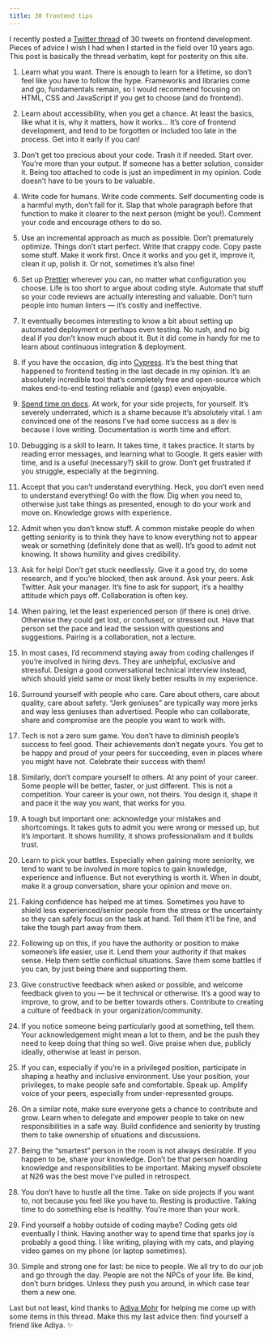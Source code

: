 ```yaml
---
title: 30 frontend tips
---
```


I recently posted a [Twitter thread](https://twitter.com/KittyGiraudel/status/1468195514529296384) of 30 tweets on frontend development. Pieces of advice I wish I had when I started in the field over 10 years ago. This post is basically the thread verbatim, kept for posterity on this site.

1. Learn what you want. There is enough to learn for a lifetime, so don’t feel like you have to follow the hype. Frameworks and libraries come and go, fundamentals remain, so I would recommend focusing on HTML, CSS and JavaScript if you get to choose (and do frontend).

2. Learn about accessibility, when you get a chance. At least the basics, like what it is, why it matters, how it works… It’s core of frontend development, and tend to be forgotten or included too late in the process. Get into it early if you can!

3. Don’t get too precious about your code. Trash it if needed. Start over. You’re more than your output. If someone has a better solution, consider it. Being too attached to code is just an impediment in my opinion. Code doesn’t have to be yours to be valuable.

4. Write code for humans. Write code comments. Self documenting code is a harmful myth, don’t fall for it. Slap that whole paragraph before that function to make it clearer to the next person (might be you!). Comment your code and encourage others to do so.

5. Use an incremental approach as much as possible. Don’t prematurely optimize. Things don’t start perfect. Write that crappy code. Copy paste some stuff. Make it work first. Once it works and you get it, improve it, clean it up, polish it. Or not, sometimes it’s also fine!

6. Set up [Prettier](https://prettier.io/) wherever you can, no matter what configuration you choose. Life is too short to argue about coding style. Automate that stuff so your code reviews are actually interesting and valuable. Don’t turn people into human linters — it’s costly and ineffective.

7. It eventually becomes interesting to know a bit about setting up automated deployment or perhaps even testing. No rush, and no big deal if you don’t know much about it. But it did come in handy for me to learn about continuous integration & deployment.

8. If you have the occasion, dig into [Cypress](https://www.cypress.io/). It’s the best thing that happened to frontend testing in the last decade in my opinion. It’s an absolutely incredible tool that’s completely free and open-source which makes end-to-end testing reliable and (gasp) even enjoyable.

9. [Spend time on docs](/2020/01/23/technical-documentation-for-everyone/). At work, for your side projects, for yourself. It’s severely underrated, which is a shame because it’s absolutely vital. I am convinced one of the reasons I’ve had some success as a dev is because I love writing. Documentation is worth time and effort.

10. Debugging is a skill to learn. It takes time, it takes practice. It starts by reading error messages, and learning what to Google. It gets easier with time, and is a useful (necessary?) skill to grow. Don’t get frustrated if you struggle, especially at the beginning.

11. Accept that you can’t understand everything. Heck, you don’t even need to understand everything! Go with the flow. Dig when you need to, otherwise just take things as presented, enough to do your work and move on. Knowledge grows with experience.

12. Admit when you don’t know stuff. A common mistake people do when getting seniority is to think they have to know everything not to appear weak or something (definitely done that as well). It’s good to admit not knowing. It shows humility and gives credibility.

13. Ask for help! Don’t get stuck needlessly. Give it a good try, do some research, and if you’re blocked, then ask around. Ask your peers. Ask Twitter. Ask your manager. It’s fine to ask for support, it’s a healthy attitude which pays off. Collaboration is often key.

14. When pairing, let the least experienced person (if there is one) drive. Otherwise they could get lost, or confused, or stressed out. Have that person set the pace and lead the session with questions and suggestions. Pairing is a collaboration, not a lecture.

15. In most cases, I’d recommend staying away from coding challenges if you’re involved in hiring devs. They are unhelpful, exclusive and stressful. Design a good conversational technical interview instead, which should yield same or most likely better results in my experience.

16. Surround yourself with people who care. Care about others, care about quality, care about safety. “Jerk geniuses” are typically way more jerks and way less geniuses than advertised. People who can collaborate, share and compromise are the people you want to work with.

17. Tech is not a zero sum game. You don’t have to diminish people’s success to feel good. Their achievements don’t negate yours. You get to be happy and proud of your peers for succeeding, even in places where you might have not. Celebrate their success with them!

18. Similarly, don’t compare yourself to others. At any point of your career. Some people will be better, faster, or just different. This is not a competition. Your career is your own, not theirs. You design it, shape it and pace it the way you want, that works for you.

19. A tough but important one: acknowledge your mistakes and shortcomings. It takes guts to admit you were wrong or messed up, but it’s important. It shows humility, it shows professionalism and it builds trust.

20. Learn to pick your battles. Especially when gaining more seniority, we tend to want to be involved in more topics to gain knowledge, experience and influence. But not everything is worth it. When in doubt, make it a group conversation, share your opinion and move on.

21. Faking confidence has helped me at times. Sometimes you have to shield less experienced/senior people from the stress or the uncertainty so they can safely focus on the task at hand. Tell them it’ll be fine, and take the tough part away from them.

22. Following up on this, if you have the authority or position to make someone’s life easier, use it. Lend them your authority if that makes sense. Help them settle conflictual situations. Save them some battles if you can, by just being there and supporting them.

23. Give constructive feedback when asked or possible, and welcome feedback given to you — be it technical or otherwise. It’s a good way to improve, to grow, and to be better towards others. Contribute to creating a culture of feedback in your organization/community.

24. If you notice someone being particularly good at something, tell them. Your acknowledgement might mean a lot to them, and be the push they need to keep doing that thing so well. Give praise when due, publicly ideally, otherwise at least in person.

25. If you can, especially if you’re in a privileged position, participate in shaping a heathy and inclusive environment. Use your position, your privileges, to make people safe and comfortable. Speak up. Amplify voice of your peers, especially from under-represented groups.

26. On a similar note, make sure everyone gets a chance to contribute and grow. Learn when to delegate and empower people to take on new responsibilities in a safe way. Build confidence and seniority by trusting them to take ownership of situations and discussions.

27. Being the “smartest” person in the room is not always desirable. If you happen to be, share your knowledge. Don’t be that person hoarding knowledge and responsibilities to be important. Making myself obsolete at N26 was the best move I’ve pulled in retrospect.

28. You don’t have to hustle all the time. Take on side projects if you want to, not because you feel like you have to. Resting is productive. Taking time to do something else is healthy. You’re more than your work.

29. Find yourself a hobby outside of coding maybe? Coding gets old eventually I think. Having another way to spend time that sparks joy is probably a good thing. I like writing, playing with my cats, and playing video games on my phone (or laptop sometimes).

30. Simple and strong one for last: be nice to people. We all try to do our job and go through the day. People are not the NPCs of your life. Be kind, don’t burn bridges. Unless they push you around, in which case tear them a new one.

Last but not least, kind thanks to [Adiya Mohr](https://twitter.com/adiyathemighty) for helping me come up with some items in this thread. Make this my last advice then: find yourself a friend like Adiya. ✨
